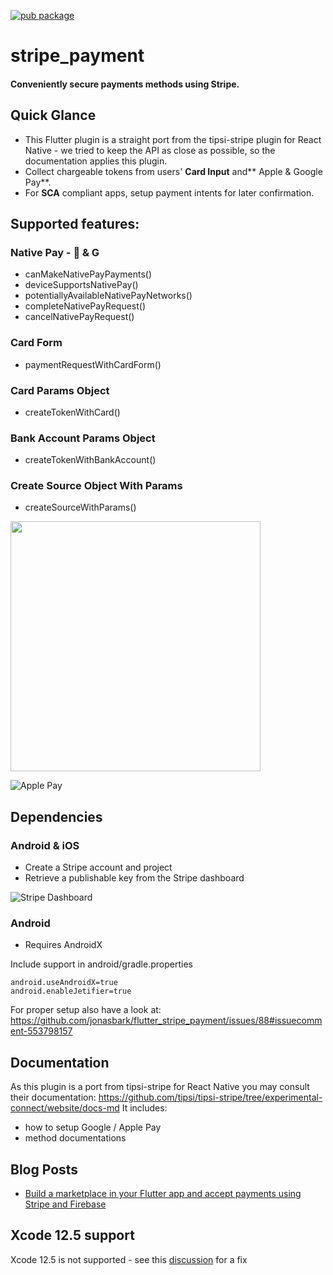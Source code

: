 [![pub package](https://img.shields.io/pub/v/stripe_payment.svg)](https://pub.dev/packages/stripe_payment)

# stripe_payment

#### Conveniently secure payments methods using Stripe.

## Quick Glance

- This Flutter plugin is a straight port from the tipsi-stripe plugin for React Native - we tried to 
keep the API as close as possible, so the documentation applies this plugin.
- Collect chargeable tokens from users' **Card Input** and** Apple & Google Pay**.
- For **SCA** compliant apps, setup payment intents for later confirmation.

## Supported features:

### Native Pay -  & G
- canMakeNativePayPayments()
- deviceSupportsNativePay()
- potentiallyAvailableNativePayNetworks()
- completeNativePayRequest()
- cancelNativePayRequest()
### Card Form
- paymentRequestWithCardForm()
### Card Params Object
- createTokenWithCard()
### Bank Account Params Object
- createTokenWithBankAccount()
### Create Source Object With Params
- createSourceWithParams()

<img src="https://github.com/jonasbark/flutter_stripe_payment/raw/master/screenshot_android.png" width="400">

![Apple Pay](https://user-images.githubusercontent.com/7946558/65780165-02838700-e0fe-11e9-9db9-5fe4e44ed819.gif)


## Dependencies

### Android & iOS
- Create a Stripe account and project
- Retrieve a publishable key from the Stripe dashboard
  
![Stripe Dashboard](https://miro.medium.com/max/847/1*GPDsrgR6RXYuRCWiGxIF1g.png)

### Android 
- Requires AndroidX

Include support in android/gradle.properties
```properties
android.useAndroidX=true
android.enableJetifier=true
```
For proper setup also have a look at: https://github.com/jonasbark/flutter_stripe_payment/issues/88#issuecomment-553798157 

## Documentation

As this plugin is a port from tipsi-stripe for React Native you may consult their documentation:
https://github.com/tipsi/tipsi-stripe/tree/experimental-connect/website/docs-md
It includes:
- how to setup Google / Apple Pay
- method documentations

## Blog Posts
- [Build a marketplace in your Flutter app and accept payments using Stripe and Firebase](https://medium.com/flutter-community/build-a-marketplace-in-your-flutter-app-and-accept-payments-using-stripe-and-firebase-72f3f7228625)

## Xcode 12.5 support
Xcode 12.5 is not supported - see this [discussion](https://github.com/jonasbark/flutter_stripe_payment/issues/284#issuecomment-828293850) for a fix

